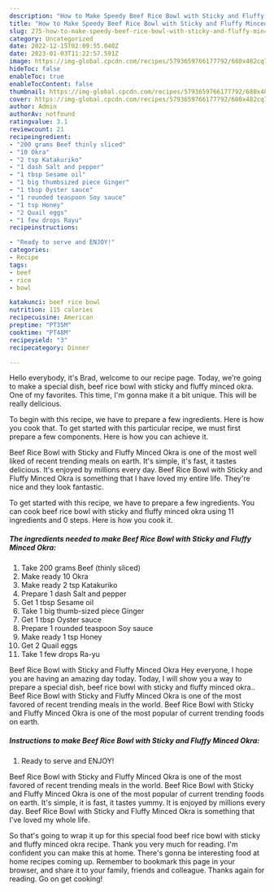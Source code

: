 ```yaml
---
description: "How to Make Speedy Beef Rice Bowl with Sticky and Fluffy Minced Okra"
title: "How to Make Speedy Beef Rice Bowl with Sticky and Fluffy Minced Okra"
slug: 275-how-to-make-speedy-beef-rice-bowl-with-sticky-and-fluffy-minced-okra
category: Uncategorized
date: 2022-12-15T02:09:55.040Z
date: 2023-01-03T11:22:57.591Z
image: https://img-global.cpcdn.com/recipes/5793659766177792/680x482cq70/beef-rice-bowl-with-sticky-and-fluffy-minced-okra-recipe-main-photo.jpg
hideToc: false
enableToc: true
enableTocContent: false
thumbnail: https://img-global.cpcdn.com/recipes/5793659766177792/680x482cq70/beef-rice-bowl-with-sticky-and-fluffy-minced-okra-recipe-main-photo.jpg
cover: https://img-global.cpcdn.com/recipes/5793659766177792/680x482cq70/beef-rice-bowl-with-sticky-and-fluffy-minced-okra-recipe-main-photo.jpg
author: Admin
authorAv: notfound
ratingvalue: 3.1
reviewcount: 21
recipeingredient:
- "200 grams Beef thinly sliced"
- "10 Okra"
- "2 tsp Katakuriko"
- "1 dash Salt and pepper"
- "1 tbsp Sesame oil"
- "1 big thumbsized piece Ginger"
- "1 tbsp Oyster sauce"
- "1 rounded teaspoon Soy sauce"
- "1 tsp Honey"
- "2 Quail eggs"
- "1 few drops Rayu"
recipeinstructions:

- "Ready to serve and ENJOY!"
categories:
- Recipe
tags:
- beef
- rice
- bowl

katakunci: beef rice bowl 
nutrition: 115 calories
recipecuisine: American
preptime: "PT35M"
cooktime: "PT48M"
recipeyield: "3"
recipecategory: Dinner

---
```



Hello everybody, it's Brad, welcome to our recipe page. Today, we're going to make a special dish, beef rice bowl with sticky and fluffy minced okra. One of my favorites. This time, I'm gonna make it a bit unique. This will be really delicious.

To begin with this recipe, we have to prepare a few ingredients. Here is how you cook that. To get started with this particular recipe, we must first prepare a few components. Here is how you can achieve it.

Beef Rice Bowl with Sticky and Fluffy Minced Okra is one of the most well liked of recent trending meals on earth. It's simple, it's fast, it tastes delicious. It's enjoyed by millions every day. Beef Rice Bowl with Sticky and Fluffy Minced Okra is something that I have loved my entire life. They're nice and they look fantastic.


To get started with this recipe, we have to prepare a few ingredients. You can cook beef rice bowl with sticky and fluffy minced okra using 11 ingredients and 0 steps. Here is how you cook it.

<!--inarticleads1-->

##### The ingredients needed to make Beef Rice Bowl with Sticky and Fluffy Minced Okra:

1. Take 200 grams Beef (thinly sliced)
1. Make ready 10 Okra
1. Make ready 2 tsp Katakuriko
1. Prepare 1 dash Salt and pepper
1. Get 1 tbsp Sesame oil
1. Take 1 big thumb-sized piece Ginger
1. Get 1 tbsp Oyster sauce
1. Prepare 1 rounded teaspoon Soy sauce
1. Make ready 1 tsp Honey
1. Get 2 Quail eggs
1. Take 1 few drops Ra-yu


Beef Rice Bowl with Sticky and Fluffy Minced Okra Hey everyone, I hope you are having an amazing day today. Today, I will show you a way to prepare a special dish, beef rice bowl with sticky and fluffy minced okra.. Beef Rice Bowl with Sticky and Fluffy Minced Okra is one of the most favored of recent trending meals in the world. Beef Rice Bowl with Sticky and Fluffy Minced Okra is one of the most popular of current trending foods on earth. 

<!--inarticleads2-->

##### Instructions to make Beef Rice Bowl with Sticky and Fluffy Minced Okra:


1. Ready to serve and ENJOY!

Beef Rice Bowl with Sticky and Fluffy Minced Okra is one of the most favored of recent trending meals in the world. Beef Rice Bowl with Sticky and Fluffy Minced Okra is one of the most popular of current trending foods on earth. It&#39;s simple, it is fast, it tastes yummy. It is enjoyed by millions every day. Beef Rice Bowl with Sticky and Fluffy Minced Okra is something that I&#39;ve loved my whole life. 

So that's going to wrap it up for this special food beef rice bowl with sticky and fluffy minced okra recipe. Thank you very much for reading. I'm confident you can make this at home. There's gonna be interesting food at home recipes coming up. Remember to bookmark this page in your browser, and share it to your family, friends and colleague. Thanks again for reading. Go on get cooking!

